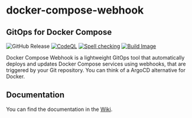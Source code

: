 # docker-compose-webhook

## GitOps for Docker Compose

![GitHub Release](https://img.shields.io/github/v/release/kimdre/docker-compose-webhook?display_name=tag&label=Release)
[![CodeQL](https://github.com/kimdre/docker-compose-webhook/actions/workflows/github-code-scanning/codeql/badge.svg)](https://github.com/kimdre/docker-compose-webhook/actions/workflows/github-code-scanning/codeql)
[![Spell checking](https://github.com/kimdre/docker-compose-webhook/actions/workflows/spelling.yaml/badge.svg)](https://github.com/kimdre/docker-compose-webhook/actions/workflows/spelling.yaml)
[![Build Image](https://github.com/kimdre/docker-compose-webhook/actions/workflows/build.yaml/badge.svg)](https://github.com/kimdre/docker-compose-webhook/actions/workflows/build.yaml)


Docker Compose Webhook is a lightweight GitOps tool that automatically deploys and updates Docker Compose services using webhooks, that are triggered by your Git repository.
You can think of a ArgoCD alternative for Docker.

## Documentation

You can find the documentation in the [Wiki](https://github.com/kimdre/docker-compose-webhook/wiki).

